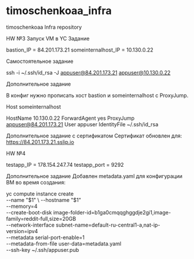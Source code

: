 ﻿# timoschenkoaa_infra
timoschenkoaa Infra repository

HW №3 Запуск VM в YC
Задание

bastion_IP = 84.201.173.21
someinternalhost_IP = 10.130.0.22

Самостоятельное задание

ssh -i ~/.ssh/id_rsa -J appuser@84.201.173.21 appuser@10.130.0.22

Дополнительное задание

В конфиг нужно прописать хост bastion и someinternalhost с ProxyJump.

Host someinternalhost

  HostName 10.130.0.22
  ForwardAgent yes
  ProxyJump  appuser@84.201.173.21
  User appuser
  IdentityFile ~/.ssh/id_rsa

Дополнительное задание с сертификатом
Сертификат обновлен для:
 https://84.201.173.21.sslip.io

HW №4

testapp_IP = 178.154.247.74
testapp_port = 9292

Дополнительное задание
Добавлен metadata.yaml для конфигурации ВМ во время создания:

yc compute instance create \
--name "$1" \
--hostname "$1" \
--memory=4 \
--create-boot-disk image-folder-id=b1ga0cmqqghggdje2gi1,image-family=reddit-full,size=20GB \
--network-interface subnet-name=default-ru-central1-a,nat-ip-version=ipv4 \
--metadata serial-port-enable=1 \
--metadata-from-file user-data=metadata.yaml \
--ssh-key ~/.ssh/appuser.pub
